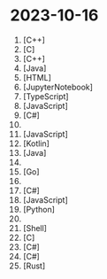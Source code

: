 # 2023-10-16

1. [](https://github.comundefined "Qt based cross-platform GUI proxy configuration manager (backend: v2ray / sing-box)") [C++]
2. [](https://github.comundefined "Lean's LEDE source") [C]
3. [](https://github.comundefined "MiniOB is a compact database that assists developers in understanding the fundamental workings of a database.") [C++]
4. [](https://github.comundefined "禁漫天堂Github Actions下载器🧘") [Java]
5. [](https://github.comundefined "每日分享免费节点、免费机场、ssr节点、v2ray节点、v2ray订阅、clash节点、clash订阅、shadowrocket订阅、Quantumult X订阅、Clash .NET订阅、小火箭节点、小猫咪节点、免费翻墙、免费科学上网、免费梯子、免费trojan节点、蓝灯、谷歌商店、翻墙梯子、安卓VPN、iphone翻墙节点、iphone vpn、一键翻墙浏览器、节点分享、免费SSR、蓝灯、谷歌商店、V2ary免费节点、代理、proxy代理科学上网、TG代理、电报代理、Telegram代理、ip加速、翻墙软件、socks5、破解VPN、机场推荐、节点订阅、破解VPN") [HTML]
6. [](https://github.comundefined "Deep Learning System core principles introduction.") [JupyterNotebook]
7. [](https://github.comundefined "🌟 Wiki of OI / ICPC for everyone. （某大型游戏线上攻略，内含炫酷算术魔法）") [TypeScript]
8. [](https://github.comundefined "clash for windows汉化版. 提供clash for windows的汉化版, 汉化补丁及汉化版安装程序") [JavaScript]
9. [](https://github.comundefined "B 站（bilibili）自动任务工具，支持docker、青龙、k8s等多种部署方式。敏感肌也能用。") [C#]
10. [](https://github.comundefined "提供多款 Shadowrocket 规则，拥有强劲的广告过滤功能。每日8时重新构建规则。") 
11. [](https://github.comundefined "青龙面板脚本公共仓库") [JavaScript]
12. [](https://github.comundefined "Salt Player 椒盐音乐，你若热爱 我即强大") [Kotlin]
13. [](https://github.comundefined "强大易用的开源建站工具。") [Java]
14. [](https://github.comundefined "计算机考研专业课程408相关的复习经验，资源和OneNote笔记") 
15. [](https://github.comundefined "🌩「自选优选 IP」测试 Cloudflare CDN 延迟和速度，获取最快 IP ！当然也支持其他 CDN / 网站 IP ~") [Go]
16. [](https://github.comundefined "免费机场公益机场收集/免费vpn-定时更新") 
17. [](https://github.comundefined "JinYongLegend-like RPG Game Framework with full Modding support and 10+ hours playable demo games.") [C#]
18. [](https://github.comundefined "Easily export the Genshin Impact wish record.") [JavaScript]
19. [](https://github.comundefined "基于flet的一款windows桌面应用，实现了浏览图片、音乐、小说、漫画、各种资源的功能。") [Python]
20. [](https://github.comundefined "TikTok免拔卡解锁最新支持 iPhone （iOS 17.1） 、TikTok（V31.4.0）、TikTok TestFlight，支持更换地区 、发布视频 、 直播 、点赞评论、私聊等！") 
21. [](https://github.comundefined "Openwrt for Nanopi R1S R2S R4S R5S 香橙派 R1 Plus 固件编译 纯净版与大杂烩") [Shell]
22. [](https://github.comundefined "A local DNS server to obtain the fastest website IP for the best Internet experience, support DoT, DoH. 一个本地DNS服务器，获取最快的网站IP，获得最佳上网体验，支持DoH，DoT。") [C]
23. [](https://github.comundefined "") [C#]
24. [](https://github.comundefined "Cross-Platform, modern and powerful stream downloader for MPD/M3U8/ISM. English/简体中文/繁體中文.") [C#]
25. [](https://github.comundefined "阿里云盘 WebDAV 服务") [Rust]
